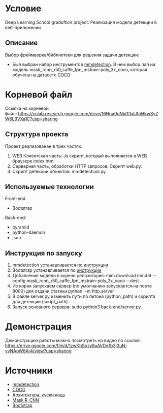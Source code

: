 # Условие
Deep Learning School  graduftion project:  Реализация модели детекции в веб-приложении
## Описание
Выбор фреймворка/библиотеки для решения задачи детекции:
* Был выбран набор инструментов [mmdetection](https://github.com/open-mmlab/mmdetection/). В нем выбор пал на модель mask_rcnn_r50_caffe_fpn_mstrain-poly_3x_coco, которая обучена на датасете [COCO](https://cocodataset.org/)

# Корневой файл
Ссылка на корневой файл: https://colab.research.google.com/drive/16Hoa0oNjd1fIxIJfnHkwSyZW6L9VXa1C?usp=sharing

## Структура проекта

Проект реализованан в трех частях:

1. WEB Клиентская часть: Js скрипт, который выполняется в WEB браузере index.html
2. Серверная часть, обработки HTTP запросов. Скрипт web.py.
3. Скрипт детекции объектов: mmdetectionl.py

## Используемые технологии
Front-end:
- Bootstrap

Back-end:
- pyramid
- python-daemon
- json

## Инструкция по запуску
1. mmdetection устанавливается по [инструкции](https://github.com/open-mmlab/mmdetection/)
2. Bootstrap устанавливается по [инструкции](https://getbootstrap.com/docs/4.3/getting-started/introduction/) 
3. Добавления модели в корень репозитория: mim download mmdet --config mask_rcnn_r50_caffe_fpn_mstrain-poly_3x_coco --dest .
4. Из корня запускаем сервер (по умолчанию запускается на порте 8000) для отдачи статики python: -m http.server
5. В файле server.py изменить пути по питона (python_path) и скрипта для детекции (script_path).
6. Запуск основного сервера:  sudo python3 back-end/server.py

# Демонстрация
Демонстрацию работы можно посмотреть на видео по ссылке: https://drive.google.com/file/d/1zwKhSosy8uAVDq1b3j3uN-yvNAoW8Ar4/view?usp=sharing

# Источники
* [mmdetection](https://github.com/open-mmlab/mmdetection/)
* [COCO](https://cocodataset.org/)
* [Архитектура, куски кода](https://habr.com/ru/post/536742/)
* [Mask R-CNN](https://habr.com/ru/post/421299/)
* [Bootstrap](https://getbootstrap.com/docs/4.3/getting-started/introduction/)
